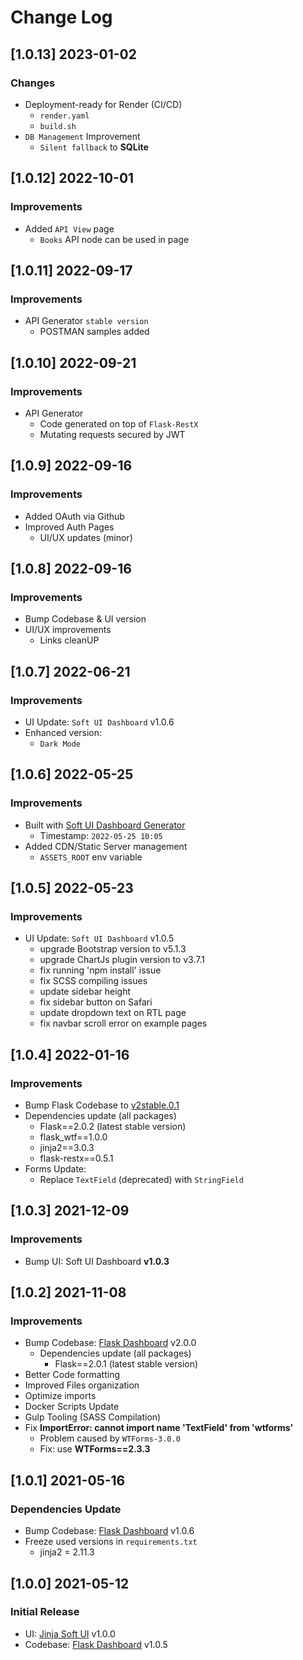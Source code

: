 # Change Log

## [1.0.13] 2023-01-02
### Changes

- Deployment-ready for Render (CI/CD)
  - `render.yaml`
  - `build.sh`
- `DB Management` Improvement
  - `Silent fallback` to **SQLite**

## [1.0.12] 2022-10-01
### Improvements

- Added `API View` page
  - `Books` API node can be used in page 

## [1.0.11] 2022-09-17
### Improvements

- API Generator `stable version`
  - POSTMAN samples added 

## [1.0.10] 2022-09-21
### Improvements

- API Generator 
  - Code generated on top of `Flask-RestX`
  - Mutating requests secured by JWT 

## [1.0.9] 2022-09-16
### Improvements

- Added OAuth via Github
- Improved Auth Pages
  - UI/UX updates (minor)

## [1.0.8] 2022-09-16
### Improvements

- Bump Codebase & UI version
- UI/UX improvements
  - Links cleanUP

## [1.0.7] 2022-06-21
### Improvements

- UI Update: `Soft UI Dashboard` v1.0.6
- Enhanced version:
  - `Dark Mode`

## [1.0.6] 2022-05-25
### Improvements

- Built with [Soft UI Dashboard Generator](https://appseed.us/generator/soft-ui-dashboard/)
  - Timestamp: `2022-05-25 10:05`
- Added CDN/Static Server management
  - `ASSETS_ROOT` env variable

## [1.0.5] 2022-05-23
### Improvements 

- UI Update: `Soft UI Dashboard` v1.0.5
  - upgrade Bootstrap version to v5.1.3
  - upgrade ChartJs plugin version to v3.7.1
  - fix running 'npm install' issue
  - fix SCSS compiling issues
  - update sidebar height
  - fix sidebar button on Safari
  - update dropdown text on RTL page
  - fix navbar scroll error on example pages

## [1.0.4] 2022-01-16
### Improvements

- Bump Flask Codebase to [v2stable.0.1](https://github.com/app-generator/boilerplate-code-flask-dashboard/releases)
- Dependencies update (all packages) 
  - Flask==2.0.2 (latest stable version)
  - flask_wtf==1.0.0
  - jinja2==3.0.3
  - flask-restx==0.5.1
- Forms Update:
  - Replace `TextField` (deprecated) with `StringField`

## [1.0.3] 2021-12-09
### Improvements

- Bump UI: Soft UI Dashboard **v1.0.3**

## [1.0.2] 2021-11-08
### Improvements

- Bump Codebase: [Flask Dashboard](https://github.com/app-generator/boilerplate-code-flask-dashboard) v2.0.0
  - Dependencies update (all packages) 
    - Flask==2.0.1 (latest stable version)
- Better Code formatting
- Improved Files organization
- Optimize imports
- Docker Scripts Update
- Gulp Tooling  (SASS Compilation)
- Fix **ImportError: cannot import name 'TextField' from 'wtforms'**
  - Problem caused by `WTForms-3.0.0`
  - Fix: use **WTForms==2.3.3**

## [1.0.1] 2021-05-16
### Dependencies Update

- Bump Codebase: [Flask Dashboard](https://github.com/app-generator/boilerplate-code-flask-dashboard) v1.0.6
- Freeze used versions in `requirements.txt`
    - jinja2 = 2.11.3

## [1.0.0] 2021-05-12
### Initial Release

- UI: [Jinja Soft UI](https://github.com/app-generator/jinja-soft-ui-dashboard) v1.0.0
- Codebase: [Flask Dashboard](https://github.com/app-generator/boilerplate-code-flask-dashboard) v1.0.5
